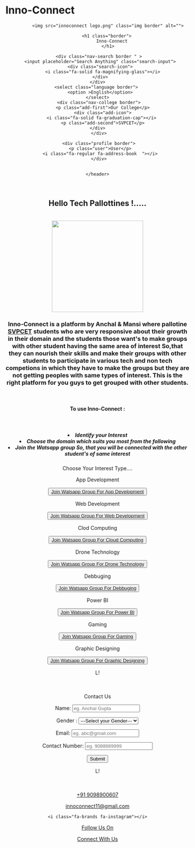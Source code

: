 # Inno-Connect
<!DOCTYPE html>
<html lang="en">
<head>
    <meta charset="UTF-8">
    <meta name="viewport" content="width=device-width, initial-scale=1.0">
    <title>Inno-Connect</title>
    <link rel="stylesheet" href="https://cdnjs.cloudflare.com/ajax/libs/font-awesome/6.6.0/css/all.min.css" integrity="sha512-Kc323vGBEqzTmouAECnVceyQqyqdsSiqLQISBL29aUW4U/M7pSPA/gEUZQqv1cwx4OnYxTxve5UMg5GT6L4JJg==" crossorigin="anonymous" referrerpolicy="no-referrer" />
    <link rel="stylesheet" href="innostyle.css">

</head>
<body>
    <header>
        <div class="navbar">
            <div class="nav-logo border">
                <div class="logo"></div>
            </div>
        
            <img src="innoconnect logo.png" class="img border" alt="">
            
            <h1 class="border"> 
                Inno-Connect 
            </h1>

     <div class="nav-search border " >
      <input placeholder="Search Anything" class="search-input">
      <div class="search-icon">
        <i class="fa-solid fa-magnifying-glass"></i>
      </div>
    </div>
    <select class="language border"> 
      <option >English</option>
    </select>
     <div class="nav-college border">
        <p class="add-first">Our College</p>
        <div class="add-icon">
       <i class="fa-solid fa-graduation-cap"></i>
        <p class="add-second">SVPCET</p>
    </div>
     </div>

     <div class="profile border">
      <p class="user">User</p>
      <i class="fa-regular fa-address-book  "></i>
     </div>
     
  
    </header>
   

<br>

<h2>Hello Tech Pallottines !.....
</h2>
<br>
 <img id="box" src="finger pointing image.jpeg" alt="" height="250">
<p>  <h3>Inno-Connect  is  a  platform  by  Anchal  &  Mansi  where  pallotine <a href="https://www.stvincentngp.edu.in/" target="_blank" class="abc border"> SVPCET</a> students who are very responsive  about their growth in their domain and the students those want's to make groups with other student having the same area of interest So,that they can nourish their skills and make their groups with other students to participate in various tech and   non tech competions in which they have to make the groups but they are not getting peoples with same types of interest. This is the right platform for you guys to get grouped with other students.
</h3>  </p>
<br>
<h4> 
To use Inno-Connect :
  </h4>
   <br>
    <h5> <li>
    Identify your Interest
    </li>  <li>Choose the domain which suits you most from the following</li>
<li>Join the Watsapp group So, that you will be connected with the other student's of same interest</li></h5>
<p class="interest">Choose Your Interest Type....</p>


</div>
<div class="skill">
  <div class="box1 boxa">
    <p class="topic">App Development <p>
    <div><img src="mobile-development-c.jpg  " class="box-img" alt=""></div>
    <button> <a href="https://chat.whatsapp.com/EDX9s4VZT2FGzgEfU42y0E">Join Watsapp Group For App Development</a></button>
  </div>
  <div class="box1 boxb"> <p class="topic">Web Development <p>
    <div><img src="website-development-process-hero-image.png " class="boxb-img" alt=""></div>
    <button> <a href="https://chat.whatsapp.com/Fo3rOibjpuHBWXl7pFkSoC">Join Watsapp Group For Web Development</a></button></div>
  <div class="box1 boxc"><p class="topic">Clod Computing <p>
    <div><img src="concept-cloud-computing-remote-data-storage-understanding-its-significance_1041953-1875.avif " class="boxb-img" alt=""></div>
    <button> <a href="https://chat.whatsapp.com/EDX9s4VZT2FGzgEfU42y0E">Join Watsapp Group For Cloud Computing</a></button></div>
  <div class="box1 boxd"><p class="topic">Drone Technology <p>
    <div><img src="1671793738441.png" class="boxb-img" alt=""></div>
    <button> <a href="https://chat.whatsapp.com/EDX9s4VZT2FGzgEfU42y0E">Join Watsapp Group For Drone Technology</a></button></div>
</div>
<div class="skill">
  <div class="box1 boxe">
    <p class="topic">Debbuging <p>
    <div><img src="debugging-software-market-pioneering-innovations-in-internet-communication-and-technology.png " class="box-imgc" alt=""></div>
    <button> <a href="https://chat.whatsapp.com/EDX9s4VZT2FGzgEfU42y0E">Join Watsapp Group For Debbuging</a></button>
  </div>
  <div class="box1 boxf"> <p class="topic">Power BI <p>
    <div><img src="1-1.jpg " class="boxb-img" alt=""></div>
    <button class="button-small"> <a href="https://chat.whatsapp.com/Fo3rOibjpuHBWXl7pFkSoC">Join Watsapp Group For Power BI</a></button></div>

  <div class="box1 boxg"><p class="topic">Gaming <p>
    <div><img src="360_F_564316725_zE8llusnCk3Sfr9rdfKya6fV7BQbjfyV.jpg" class="boxb-img" alt=""></div>
    <button class="button-small"> <a href="https://chat.whatsapp.com/EDX9s4VZT2FGzgEfU42y0E">Join Watsapp Group For Gaming</a></button></div>
  <div class="box1 boxh"><p class="topic">Graphic Designing <p>
    <div><img src="graphic-design-tools.webp" class="boxb-img" alt=""></div>
    <button> <a href="https://chat.whatsapp.com/EDX9s4VZT2FGzgEfU42y0E">Join Watsapp Group For Graphic Designing</a></button></div>

</div>
<p class="shgd">L!
  <br>
  <br><br>
</p>
<div class="gupta">
<section class="contact">
  <div class="form">
  <p class="About-us">
     Contact Us 
  </p> 
  <form>
    <p class="Namea"> Name: <input type="text" placeholder="eg. Anchal Gupta" class="name"></p>
<p class="Namea">
  Gender :
  <select name="" id="" class="nameabc">
    <option value="">---Select your Gender---</option>
  <option value="Male">Male</option>
  <option value="Female">Female</option>
  <option value="Others">Others</option>
</select>
</p>
<p class="Namea">Email: <input type="email" name="email" placeholder="eg. abc@gmail.com"id="email" class="namec"></p>
<p class="Namea">Contact Number: <input type="number" name="Contact" placeholder="eg. 9088889999" id="Contact" class="named"></p>
<input type="submit" value="Submit" class="submit">
  </form>
</div>
</div>
<p class="shgd">L!
  <br>
  <br><br>
</p>
<div class="watsapp">
  <div class="w-icon">
    <i class="fa-brands fa-whatsapp"></i>
  </div>
  <p> <a href='https://wa.me/9098900607' class="no">+91 9098900607</a></p>
  <div class="w1-icon">
    <i class="fa-solid fa-envelope"></i>
  
  </div>
  <p> <a href='innoconnect11@gmail.com' class="no">innoconnect11@gmail.com </a></p>
  <div class="w1-icon">
    
    <i class="fa-brands fa-instagram"></i>
  </div>
  <p> <a href='https://www.instagram.com/inno_comnect?igsh=MWk0ZHV5ODNubGtoeg==' class="no">Follow Us On</a></p>
  <div class="w1-icon">
    <i class="fa-brands fa-linkedin"></i>
  </div>
  <p> <a href='[13:50, 13/10/2024] anchalgupta0725: https://www.linkedin.com/in/anchal-gupta-3a507329a?utm_source=share&utm_campaign=share_via&utm_content=profile&utm_medium=android_app' class="no">Connect With Us</a></p>
   
</div>
</section>
</head>
</body>
</html>
